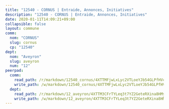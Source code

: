 ```yaml
---
title: "12540 - CORNUS | Entraide, Annonces, Initiatives"
description: "12540 - CORNUS | Entraide, Annonces, Initiatives"
date: 2020-01-11T14:09:21+09:00
collapsible: false
layout: commune
comm:
  nom: "CORNUS"
  slug: cornus
  cp: "12540"
dept:
  nom: "Aveyron"
  slug: aveyron
  num: "12"
peerpad:
  comm:
    read_path: /r/markdown/12540_cornus/4XTTMFjwLxLyc2VTLoeYJb54GLPfHVcaj3LqY9Sfy6JKwMusT
    write_path: /w/markdown/12540_cornus/4XTTMFjwLxLyc2VTLoeYJb54GLPfHVcaj3LqY9Sfy6JKwMusT-K3TgUnxYEfiFP18MSB7HUXENXGw9dSJP3Auk9M9ZqDEJZZn4hUe5NK5qsozoWdDaHtiCCR1y8k4hauDtLQPUaNJkEXEWdUbpGzmXnyi1jUTfS7DALzc4BAMMNNXR2dzAAqF1hpr9
  dept:
    read_path: /r/markdown/12_aveyron/4XTTM3CFrTYLeq3t7YZ2GeteRXina8HMy585xLdATaEm28gJq
    write_path: /w/markdown/12_aveyron/4XTTM3CFrTYLeq3t7YZ2GeteRXina8HMy585xLdATaEm28gJq-K3TgUfu3tdsvnJNzfCjLcQBm4uQ83gag77qnaAo9pjUvbpQyfAVAxJdyULKffeJFVcGHHVraYZNVQhiGBeBUKBFLy2Vr8dapgU6tQCmoJQ6dgnoqRGmK9bSxqhW9VArfxRuTPcgV
---
```


